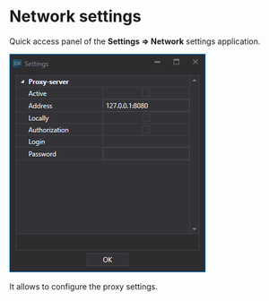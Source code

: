 # Network settings

Quick access panel of the **Settings \=\> Network** settings application.

![hydra proxy settings](../../../images/hydra_proxy_settings.png)

It allows to configure the proxy settings.
